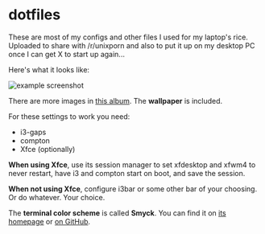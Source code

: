 # dotfiles

These are most of my configs and other files I used for my laptop's rice. Uploaded to share with /r/unixporn and also to put it up on my desktop PC once I can get X to start up again...

Here's what it looks like:

![example screenshot](http://i.imgur.com/3GStKHT.png)

There are more images in [this album](http://imgur.com/a/WkvTg). The **wallpaper** is included.

For these settings to work you need:

- i3-gaps
- compton
- Xfce (optionally)

**When using Xfce**, use its session manager to set xfdesktop and xfwm4 to never restart, have i3 and compton start on boot, and save the session.

**When not using Xfce**, configure i3bar or some other bar of your choosing. Or do whatever. Your choice.

The **terminal color scheme** is called **Smyck**. You can find it on [its homepage](http://color.smyck.org/) or [on GitHub](https://github.com/hukl/Smyck-Color-Scheme/).
